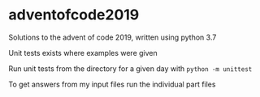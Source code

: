 # adventofcode2019
Solutions to the advent of code 2019, written using python 3.7

Unit tests exists where examples were given

Run unit tests from the directory for a given day with `python -m unittest`

To get answers from my input files run the individual part files
